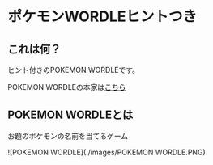 # ポケモンWORDLEヒントつき

## これは何？

ヒント付きのPOKEMON WORDLEです。

POKEMON WORDLEの本家は[こちら](https://wordle.mega-yadoran.jp/)

## POKEMON WORDLEとは

お題のポケモンの名前を当てるゲーム

![POKEMON WORDLE](./images/POKEMON WORDLE.PNG)

